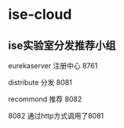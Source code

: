 # ise-cloud
## ise实验室分发推荐小组
eurekaserver  注册中心   8761

distribute   分发  8081

recommond  推荐  8082

8082  通过http方式调用了8081
